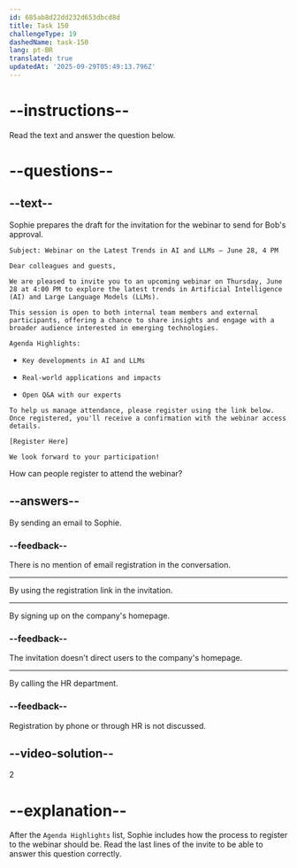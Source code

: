 ```yaml
---
id: 685ab8d22dd232d653dbcd8d
title: Task 150
challengeType: 19
dashedName: task-150
lang: pt-BR
translated: true
updatedAt: '2025-09-29T05:49:13.796Z'
---
```


<!-- READING -->

# --instructions--

Read the text and answer the question below.

# --questions--

## --text--

Sophie prepares the draft for the invitation for the webinar to send for Bob's approval.

`Subject: Webinar on the Latest Trends in AI and LLMs – June 28, 4 PM`

`Dear colleagues and guests,`

`We are pleased to invite you to an upcoming webinar on Thursday, June 28 at 4:00 PM to explore the latest trends in Artificial Intelligence (AI) and Large Language Models (LLMs).`

`This session is open to both internal team members and external participants, offering a chance to share insights and engage with a broader audience interested in emerging technologies.`

`Agenda Highlights:`

- `Key developments in AI and LLMs`

- `Real-world applications and impacts`

- `Open Q&A with our experts`

`To help us manage attendance, please register using the link below. Once registered, you'll receive a confirmation with the webinar access details.`

`[Register Here]`

`We look forward to your participation!`

How can people register to attend the webinar?

## --answers--

By sending an email to Sophie.

### --feedback--

There is no mention of email registration in the conversation.

---

By using the registration link in the invitation.

---

By signing up on the company's homepage.

### --feedback--

The invitation doesn't direct users to the company's homepage.

---

By calling the HR department.

### --feedback--

Registration by phone or through HR is not discussed.

## --video-solution--

2

# --explanation--

After the `Agenda Highlights` list, Sophie includes how the process to register to the webinar should be. Read the last lines of the invite to be able to answer this question correctly.
